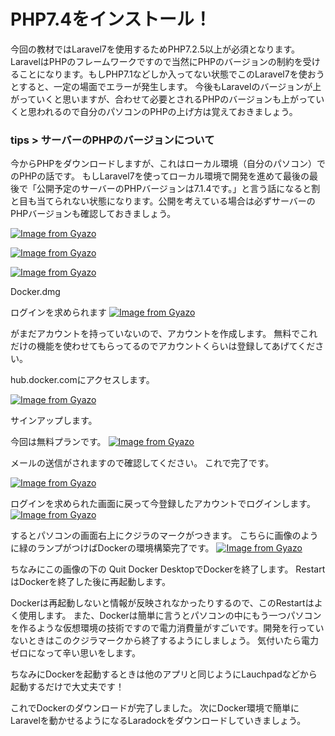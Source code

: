 # PHP7.4をインストール！
今回の教材ではLaravel7を使用するためPHP7.2.5以上が必須となります。
LaravelはPHPのフレームワークですので当然にPHPのバージョンの制約を受けることになります。もしPHP7.1などしか入ってない状態でこのLaravel7を使おうとすると、一定の場面でエラーが発生します。
今後もLaravelのバージョンが上がっていくと思いますが、合わせて必要とされるPHPのバージョンも上がっていくと思われるので自分のパソコンのPHPの上げ方は覚えておきましょう。

### tips > サーバーのPHPのバージョンについて
今からPHPをダウンロードしますが、これはローカル環境（自分のパソコン）でのPHPの話です。
もしLaravel7を使ってローカル環境で開発を進めて最後の最後で「公開予定のサーバーのPHPバージョンは7.1.4です。」と言う話になると割と目も当てられない状態になります。公開を考えている場合は必ずサーバーのPHPバージョンも確認しておきましょう。

[![Image from Gyazo](https://i.gyazo.com/af491d4de5e85bd4692fcc0823540a07.png)](https://gyazo.com/af491d4de5e85bd4692fcc0823540a07)

[![Image from Gyazo](https://i.gyazo.com/1e0203fbe1103e265a2c9b7433af8d9f.png)](https://gyazo.com/1e0203fbe1103e265a2c9b7433af8d9f)

[![Image from Gyazo](https://i.gyazo.com/f5ba090560242181a36a8ed5876c218c.png)](https://gyazo.com/f5ba090560242181a36a8ed5876c218c)

Docker.dmg

ログインを求められます
[![Image from Gyazo](https://i.gyazo.com/06436e1ade20bb3a691714498f545666.png)](https://gyazo.com/06436e1ade20bb3a691714498f545666)

がまだアカウントを持っていないので、アカウントを作成します。
無料でこれだけの機能を使わせてもらってるのでアカウントくらいは登録してあげてください。

hub.docker.comにアクセスします。

[![Image from Gyazo](https://i.gyazo.com/4f4de5adfa730aa3a54f46b989a1f7da.png)](https://gyazo.com/4f4de5adfa730aa3a54f46b989a1f7da)

サインアップします。

今回は無料プランです。
[![Image from Gyazo](https://i.gyazo.com/e869d216513918a428da52e1d032266c.png)](https://gyazo.com/e869d216513918a428da52e1d032266c)

メールの送信がされますので確認してください。
これで完了です。

[![Image from Gyazo](https://i.gyazo.com/4f4de5adfa730aa3a54f46b989a1f7da.png)](https://gyazo.com/4f4de5adfa730aa3a54f46b989a1f7da)

ログインを求められた画面に戻って今登録したアカウントでログインします。
[![Image from Gyazo](https://i.gyazo.com/06436e1ade20bb3a691714498f545666.png)](https://gyazo.com/06436e1ade20bb3a691714498f545666)

するとパソコンの画面右上にクジラのマークがつきます。
こちらに画像のように緑のランプがつけばDockerの環境構築完了です。
[![Image from Gyazo](https://i.gyazo.com/e8e49485f34772a4862132544189fdcf.png)](https://gyazo.com/e8e49485f34772a4862132544189fdcf)

ちなみにこの画像の下の
Quit Docker DesktopでDockerを終了します。
RestartはDockerを終了した後に再起動します。

Dockerは再起動しないと情報が反映されなかったりするので、このRestartはよく使用します。
また、Dockerは簡単に言うとパソコンの中にもう一つパソコンを作るような仮想環境の技術ですので電力消費量がすごいです。開発を行っていないときはこのクジラマークから終了するようにしましょう。
気付いたら電力ゼロになって辛い思いをします。

ちなみにDockerを起動するときは他のアプリと同じようにLauchpadなどから起動するだけで大丈夫です！

これでDockerのダウンロードが完了しました。
次にDocker環境で簡単にLaravelを動かせるようになるLaradockをダウンロードしていきましょう。

